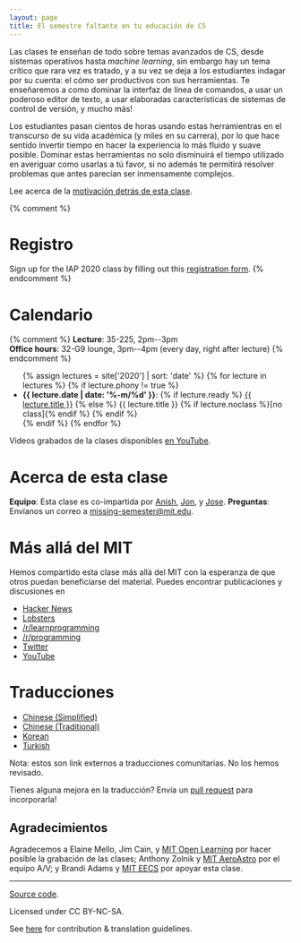 ```yaml
---
layout: page
title: El semestre faltante en tu educación de CS
---
```


Las clases te enseñan de todo sobre temas avanzados de CS, desde
sistemas operativos hasta *machine learning*, sin embargo hay un tema crítico
que rara vez es tratado, y a su vez se deja a los estudiantes 
indagar por su cuenta: el cómo ser productivos con sus
herramientas. Te enseñaremos a como dominar la interfaz de línea de comandos,
a usar un poderoso editor de texto, a usar elaboradas características de
sistemas de control de versión, y mucho más!

Los estudiantes pasan cientos de horas usando estas herramientras en el transcurso
de su vida académica (y miles en su carrera), por lo que hace 
sentido invertir tiempo en hacer la experiencia lo más fluido y suave posible. 
Dominar estas herramientas no solo disminuirá el tiempo utilizado en averiguar 
como usarlas a tú favor, si no además te permitirá resolver problemas que antes 
parecían ser inmensamente complejos. 



Lee acerca de la [motivación detrás de esta clase](/about/).

{% comment %}
# Registro

Sign up for the IAP 2020 class by filling out this [registration form](https://forms.gle/TD1KnwCSV52qexVt9).
{% endcomment %}

# Calendario

{% comment %}
**Lecture**: 35-225, 2pm--3pm<br>
**Office hours**: 32-G9 lounge, 3pm--4pm (every day, right after lecture)
{% endcomment %}

<ul>
{% assign lectures = site['2020'] | sort: 'date' %}
{% for lecture in lectures %}
    {% if lecture.phony != true %}
        <li>
        <strong>{{ lecture.date | date: '%-m/%d' }}</strong>:
        {% if lecture.ready %}
            <a href="{{ lecture.url }}">{{ lecture.title }}</a>
        {% else %}
            {{ lecture.title }} {% if lecture.noclass %}[no class]{% endif %}
        {% endif %}
        </li>
    {% endif %}
{% endfor %}
</ul>

Videos grabados de la clases disponibles [en
YouTube](https://www.youtube.com/playlist?list=PLyzOVJj3bHQuloKGG59rS43e29ro7I57J).

# Acerca de esta clase

**Equipo**: Esta clase es co-impartida por [Anish](https://www.anishathalye.com/), [Jon](https://thesquareplanet.com/), y [Jose](http://josejg.com/).
**Preguntas**: Envíanos un correo a [missing-semester@mit.edu](mailto:missing-semester@mit.edu).

# Más allá del MIT

Hemos compartido esta clase más allá del MIT con la esperanza de que otros
puedan beneficiarse del material. Puedes encontrar publicaciones y discusiones
en

 - [Hacker News](https://news.ycombinator.com/item?id=22226380)
 - [Lobsters](https://lobste.rs/s/ti1k98/missing_semester_your_cs_education_mit)
 - [/r/learnprogramming](https://www.reddit.com/r/learnprogramming/comments/eyagda/the_missing_semester_of_your_cs_education_mit/)
 - [/r/programming](https://www.reddit.com/r/programming/comments/eyagcd/the_missing_semester_of_your_cs_education_mit/)
 - [Twitter](https://twitter.com/jonhoo/status/1224383452591509507)
 - [YouTube](https://www.youtube.com/playlist?list=PLyzOVJj3bHQuloKGG59rS43e29ro7I57J)

# Traducciones 

- [Chinese (Simplified)](https://missing-semester-cn.github.io/)
- [Chinese (Traditional)](https://missing-semester-zh-hant.github.io/)
- [Korean](https://missing-semester-kr.github.io/)
- [Turkish](https://missing-semester-tr.github.io/)

Nota: estos son link externos a traducciones comunitarias. No los hemos revisado.

Tienes alguna mejora en la traducción? Envía un 
[pull request](https://github.com/missing-semester/missing-semester/pulls) 
para incorporarla!

## Agradecimientos 

Agradecemos a Elaine Mello, Jim Cain, y [MIT Open
Learning](https://openlearning.mit.edu/) por hacer posible la grabación de
las clases; Anthony Zolnik y [MIT
AeroAstro](https://aeroastro.mit.edu/) por el equipo A/V; y Brandi Adams y 
[MIT EECS](https://www.eecs.mit.edu/) por apoyar esta clase. 

---

<div class="small center">
<p><a href="https://github.com/missing-semester/missing-semester">Source code</a>.</p>
<p>Licensed under CC BY-NC-SA.</p>
<p>See <a href="/license/">here</a> for contribution &amp; translation guidelines.</p>
</div>
